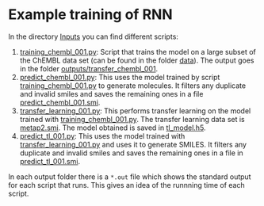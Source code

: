 # Example training of RNN

In the directory [Inputs](../inputs/) you can find different scripts:

1. [training_chembl_001.py](../inputs/training_chembl_001.py): Script that trains the model on a large subset of the ChEMBL data set (can be found in the folder [data](../data/)). The output goes in the folder [outputs/transfer_chembl_001](../outputs/transfer_chembl_001).
2. [predict_chembl_001.py](../inputs/predict_chembl_001.py): This uses the model trained by script [training_chembl_001.py](../inputs/training_chembl_001.py) to generate molecules. It filters any duplicate and invalid smiles and saves the remaining ones in a file [predict_chembl_001.smi](../outputs/predict_chembl_001/predict_chembl_001.smi).
3.  [transfer_learning_001.py](../inputs/transfer_learning_001.py): This performs transfer learning on the model trained with [training_chembl_001.py](../inputs/training_chembl_001.py). The transfer learning data set is [metap2.smi](../data/metap2.smi). The model obtained is saved in [tl_model.h5](../outputs/transfer_learning_001/tl_model.h5).
4. [predict_tl_001.py](../inputs/predict_tl_001.py): This uses the model trained with [transfer_learning_001.py](../inputs/transfer_learning_001.py) and uses it to generate SMILES. It filters any duplicate and invalid smiles and saves the remaining ones in a file in [predict_tl_001.smi](../outputs/predict_tl_001/predict_tl_001.smi). 

In each output folder there is a `*.out` file which shows the standard output for each script that runs. This gives an idea of the runnning time of each script.
